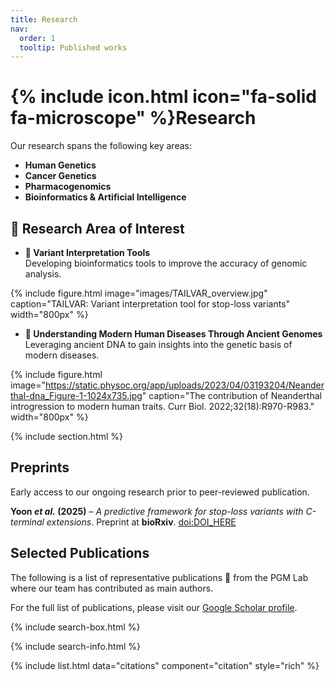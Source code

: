 ```yaml
---
title: Research
nav:
  order: 1
  tooltip: Published works
---
```


# {% include icon.html icon="fa-solid fa-microscope" %}Research

Our research spans the following key areas:  

- **Human Genetics** 
- **Cancer Genetics**
- **Pharmacogenomics**
- **Bioinformatics & Artificial Intelligence**

## 🚀 Research Area of Interest

- **🧬 Variant Interpretation Tools**  
  Developing bioinformatics tools to improve the accuracy of genomic analysis.  

{% include figure.html image="images/TAILVAR_overview.jpg" caption="TAILVAR: Variant interpretation tool for stop-loss variants" width="800px" %}


- **📜 Understanding Modern Human Diseases Through Ancient Genomes**  
  Leveraging ancient DNA to gain insights into the genetic basis of modern diseases.  

{% include figure.html image="https://static.physoc.org/app/uploads/2023/04/03193204/Neanderthal-dna_Figure-1-1024x735.jpg" caption="The contribution of Neanderthal introgression to modern human traits. Curr Biol. 2022;32(18):R970-R983." width="800px" %}

{% include section.html %}

## Preprints

Early access to our ongoing research prior to peer-reviewed publication.

**Yoon *et al.* (2025)** – *A predictive framework for stop-loss variants with C-terminal extensions*. Preprint at **bioRxiv**. [doi:DOI_HERE](https://doi.org/DOI_HERE)


## Selected Publications

The following is a list of representative publications 📃 from the PGM Lab where our team has contributed as main authors.

For the full list of publications, please visit our [Google Scholar profile](https://scholar.google.com/citations?user=KIKGLvMAAAAJ).

{% include search-box.html %}

{% include search-info.html %}

{% include list.html data="citations" component="citation" style="rich" %}
